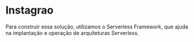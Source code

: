 # Instagrao
Para construir essa solução, utilizamos o Serverless Framework, que ajuda na implantação e operação de arquiteturas Serverless.
